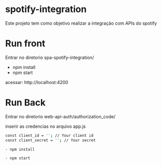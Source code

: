 # spotify-integration
Este projeto tem como objetivo realizar a integração com APIs do spotify


# Run front
Entrar no diretorio spa-spotify-integration/
- npm install
- npm start

acessar: http://localhost:4200

# Run Back

Entrar no diretorio web-api-auth/authorization_code/

inserir as credencias no arquivo app.js 
```sh
const client_id = ''; // Your client id
const client_secret = ''; // Your secret
```
```sh
- npm install
```
```sh
- npm start
```
